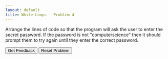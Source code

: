 ```yaml
---
layout: default
title: While Loops - Problem 4
---
```


Arrange the lines of code so that the program will ask the user to enter the secret password. If the password is not "computerscience" then it should prompt them to try again until they enter the correct password. 


<div id="WhileLoops-Problem4-sortableTrash" class="sortable-code"></div> 
<div id="WhileLoops-Problem4-sortable" class="sortable-code"></div> 
<div style="clear:both;"></div> 
<p> 
    <input id="WhileLoops-Problem4-feedbackLink" value="Get Feedback" type="button" /> 
    <input id="WhileLoops-Problem4-newInstanceLink" value="Reset Problem" type="button" /> 
</p> 
<script type="text/javascript"> 
(function(){
  var initial = "password = input(&quot;What&#039;s the secret password? &quot;)\n" +
    "while password != &quot;computerscience&quot;:\n" +
    "	print(&quot;Wrong!&quot;)\n" +
    "    password = input(&quot;Try again: &quot;)\n" +
    "while password == &quot;computerscience&quot;: #distractor";
  var parsonsPuzzle = new ParsonsWidget({
    "sortableId": "WhileLoops-Problem4-sortable",
    "max_wrong_lines": 1,
    "grader": ParsonsWidget._graders.LineBasedGrader,
    "exec_limit": 2500,
    "can_indent": true,
    "x_indent": 50,
    "lang": "en",
    "show_feedback": true,
    "trashId": "WhileLoops-Problem4-sortableTrash"
  });
  parsonsPuzzle.init(initial);
  parsonsPuzzle.shuffleLines();
  $("#WhileLoops-Problem4-newInstanceLink").click(function(event){ 
      event.preventDefault(); 
      parsonsPuzzle.shuffleLines(); 
  }); 
  $("#WhileLoops-Problem4-feedbackLink").click(function(event){ 
      event.preventDefault(); 
      parsonsPuzzle.getFeedback(); 
  }); 
})(); 
</script>
